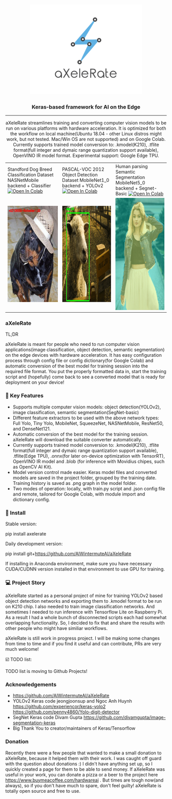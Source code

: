 <h1 align="center">
  <img src="https://raw.githubusercontent.com/AIWintermuteAI/aXeleRate/master/resources/logo.png" alt="aXeleRate" width="350">
</h1>

<h3 align="center">Keras-based framework for AI on the Edge</h3>

<hr>
<p align="center">
aXeleRate streamlines training and converting computer vision models to be run on various platforms with hardware acceleration. It is optimized for both the workflow on local machine(Ubuntu 18.04 - other Linux distros might work, but not tested. Mac/Win OS are not supported) and on Google Colab. Currently supports trained model conversion to: .kmodel(K210), .tflite format(full integer and dymaic range quantization support available), OpenVINO IR model format. Experimental support: Google Edge TPU.
</p>

<table>
  <tr>
    <td>Standford Dog Breed Classification Dataset NASNetMobile backend + Classifier <a href="https://colab.research.google.com/github/apinuntong/aXeleRate-legacy-yolov2/blob/main/resources/aXeleRate_standford_dog_classifier.ipynb">
  <img src="https://colab.research.google.com/assets/colab-badge.svg" alt="Open In Colab"/>
</a> </td>
     <td>PASCAL-VOC 2012 Object Detection Dataset MobileNet1_0 backend + YOLOv2 <a href="https://colab.research.google.com/github/apinuntong/aXeleRate-legacy-yolov2/blob/main/resources/aXeleRate_pascal20_detector.ipynb">
  <img src="https://colab.research.google.com/assets/colab-badge.svg" alt="Open In Colab"/>
</a> </td>
     <td>Human parsing Semantic Segmentation MobileNet5_0 backend + Segnet-Basic <a href="https://colab.research.google.com/github/apinuntong/aXeleRate-legacy-yolov2/blob/main/resources/aXeleRate_human_segmentation.ipynb">
  <img src="https://colab.research.google.com/assets/colab-badge.svg" alt="Open In Colab"/>
</a> </td>
  </tr>
  <tr>
    <td><img src="https://raw.githubusercontent.com/AIWintermuteAI/aXeleRate/master/resources/n02106550_7003.jpg" width=300 height=300></td>
    <td><img src="https://raw.githubusercontent.com/AIWintermuteAI/aXeleRate/master/resources/2009_001349.jpg" width=300 height=300></td>
    <td><img src="https://raw.githubusercontent.com/AIWintermuteAI/aXeleRate/master/resources/66.jpg" width=250 height=350></td>
  </tr>
 </table>

### aXeleRate

TL;DR

aXeleRate is meant for people who need to run computer vision applications(image classification, object detection, semantic segmentation) on the edge devices with hardware acceleration. It has easy configuration process through config file or config dictionary(for Google Colab) and automatic conversion of the best model for training session into the required file format. You put the properly formatted data in, start the training script and (hopefully) come back to see a converted model that is ready for deployment on your device!

### :wrench: Key Features
  - Supports multiple computer vision models: object detection(YOLOv2), image classification, semantic segmentation(SegNet-basic)
  - Different feature extractors to be used with the above network types: Full Yolo, Tiny Yolo, MobileNet, SqueezeNet, NASNetMobile, ResNet50, and DenseNet121. 
  - Automatic conversion of the best model for the training session. aXeleRate will download the suitable converter automatically.
  - Currently supports trained model conversion to: .kmodel(K210), .tflite format(full integer and dymaic range quantization support available), .tflite(Edge TPU), .onnx(for later on-device optimization with TensorRT), OpenVINO IR model and .blob (for inference with Movidius chipes, such as OpenCV AI Kit).
  - Model version control made easier. Keras model files and converted models are saved in the project folder, grouped by the training date. Training history is saved as .png graph in the model folder.
  - Two modes of operation: locally, with train.py script and .json config file and remote, tailored for Google Colab, with module import and dictionary config.

### 💾 Install

Stable version:

pip install axelerate

Daily development version:

pip install git+https://github.com/AIWintermuteAI/aXeleRate

If installing in Anaconda environment, make sure you have necessary CUDA/CUDNN version installed in that environment to use GPU for training.

###  :computer: Project Story

aXeleRate started as a personal project of mine for training YOLOv2 based object detection networks and exporting them to .kmodel format to be run on K210 chip. I also needed to train image classification networks. And sometimes I needed to run inference with Tensorflow Lite on Raspberry Pi. As a result I had a whole bunch of disconnected scripts each had somewhat overlapping functionality. So, I decided to fix that and share the results with other people who might have similiar workflows.

aXeleRate is still work in progress project. I will be making some changes from time to time and if you find it useful and can contribute, PRs are very much welcome!

:ballot_box_with_check: TODO list:

TODO list is moving to Github Projects!

### Acknowledgements
  - https://github.com/AIWintermuteAI/aXeleRate
  - YOLOv2 Keras code jeongjoonsup and Ngoc Anh Huynh https://github.com/experiencor/keras-yolo2 https://github.com/penny4860/Yolo-digit-detector
  - SegNet Keras code Divam Gupta https://github.com/divamgupta/image-segmentation-keras
  - Big Thank You to creator/maintainers of Keras/Tensorflow

### Donation
Recently there were a few people that wanted to make a small donation to aXeleRate, because it helped them with their work. I was caught off guard with the question about donations :) I didn't have anything set up, so I quickly created a page for them to be able to send money. If aXeleRate was useful in your work, you can donate a pizza or a beer to the project here https://www.buymeacoffee.com/hardwareai . But times are tough now(and always), so if you don't have much to spare, don't feel guilty! aXeleRate is totally open source and free to use.
